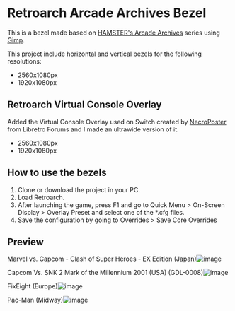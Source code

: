 # Retroarch Arcade Archives Bezel
This is a bezel made based on [HAMSTER's Arcade Archives](http://hamster.co.jp/american_hamster/arcadearchives/) series using [Gimp](https://www.gimp.org/).

This project include horizontal and vertical bezels for the following resolutions:

 - 2560x1080px
 - 1920x1080px

 ## Retroarch Virtual Console Overlay

 Added the Virtual Console Overlay used on Switch created by [NecroPoster](https://forums.libretro.com/u/NecroPoster) from Libretro Forums and I made an ultrawide version of it.

  - 2560x1080px
  - 1920x1080px

## How to use the bezels
 1. Clone or download the project in your PC.
 2. Load Retroarch.
 3. After launching the game, press F1 and go to Quick Menu > On-Screen Display > Overlay Preset and select one of the *.cfg files.
 4. Save the configuration by going to Overrides > Save Core Overrides
## Preview

Marvel vs. Capcom - Clash of Super Heroes - EX Edition (Japan)![image](https://user-images.githubusercontent.com/8183691/125002755-07dc6800-e02c-11eb-97b0-7fa25db25d88.png)

Capcom Vs. SNK 2 Mark of the Millennium 2001 (USA) (GDL-0008)![image](https://user-images.githubusercontent.com/8183691/125002947-75889400-e02c-11eb-9003-480a634ead5c.png)

FixEight (Europe)![image](https://user-images.githubusercontent.com/8183691/125003077-c5675b00-e02c-11eb-9550-550757f820f7.png)

Pac-Man (Midway)![image](https://user-images.githubusercontent.com/8183691/125003083-cbf5d280-e02c-11eb-944e-057804acd755.png)

